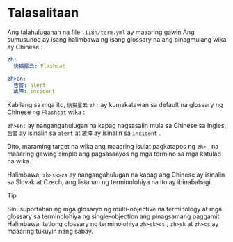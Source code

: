 # Talasalitaan

Ang talahuluganan na file `.i18n/term.yml` ay maaaring gawin Ang sumusunod ay isang halimbawa ng isang glossary na ang pinagmulang wika ay Chinese :

```yml
zh:
  快猫星云: Flashcat

zh>en:
  告警: alert
  故障: incident
```

Kabilang sa mga ito, `快猫星云` `zh:` ay kumakatawan sa default na glossary ng Chinese ng `Flashcat` wika :

`zh>en:` ay nangangahulugan na kapag nagsasalin mula sa Chinese sa Ingles, `告警` ay isinalin sa `alert` at `故障` ay isinalin sa `incident` .

Dito, maraming target na wika ang maaaring isulat pagkatapos ng `zh>` , na maaaring gawing simple ang pagsasaayos ng mga termino sa mga katulad na wika.

Halimbawa, `zh>sk>cs` ay nangangahulugan na kapag ang Chinese ay isinalin sa Slovak at Czech, ang listahan ng terminolohiya na ito ay ibinabahagi.

> [!TIP]
> Sinusuportahan ng mga glosaryo ng multi-objective na terminology at mga glossary sa terminolohiya ng single-objection ang pinagsamang paggamit Halimbawa, tatlong glossary ng terminolohiya `zh>sk>cs` , `zh>sk` at `zh>cs` ay maaaring tukuyin nang sabay.
